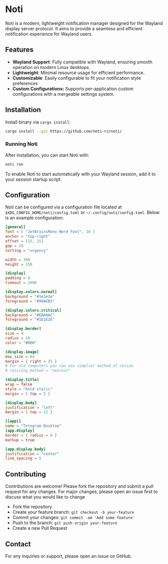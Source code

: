 # Noti

Noti is a modern, lightweight notification manager designed for the Wayland display server protocol. It aims to provide a seamless and efficient notification experience for Wayland users.

## Features

- **Wayland Support**: Fully compatible with Wayland, ensuring smooth operation on modern Linux desktops.
- **Lightweight**: Minimal resource usage for efficient performance.
- **Customizable**: Easily configurable to fit your notification style preferences
- **Custom Configurations:** Supports per-application custom configurations with a mergeable settings system.

## Installation

Install binary via `cargo install`:

```bash
cargo install --git https://github.com/noti-rs/noti/
```

### Running Noti

After installation, you can start Noti with:

```bash
noti run
```

To enable Noti to start automatically with your Wayland session, add it to your session startup script.

## Configuration

Noti can be configured via a configuration file located at `$XDG_CONFIG_HOME/noti/config.toml` or `~/.config/noti/config.toml`. Below is an example configuration:

```toml
[general]
font = [ "JetBrainsMono Nerd Font", 16 ]
anchor = "top-right"
offset = [15, 15]
gap = 10
sorting = "urgency"

width = 300
height = 150

[display]
padding = 8
timeout = 2000

[display.colors.normal]
background = "#1e1e2e"
foreground = "#99AEB3"

[display.colors.critical]
background = "#EBA0AC"
foreground = "#1E1E2E"

[display.border]
size = 4
radius = 10
color = "#000"

[display.image]
max_size = 64
margin = { right = 25 }
# For old computers you can use simplier method of resize
# resizing_method = "nearest"

[display.title]
wrap = false
style = "bold italic"
margin = { top = 5 }

[display.body]
justification = "left"
margin = { top = 12 }

[[app]]
name = "Telegram Desktop"
[app.display]
border = { radius = 8 }
markup = true

[app.display.body]
justification = "center"
line_spacing = 5
```

## Contributing

Contributions are welcome! Please fork the repository and submit a pull request for any changes. For major changes, please open an issue first to discuss what you would like to change

- Fork the repository
- Create your feature branch: `git checkout -b your-feature`
- Commit your changes: `git commit -am 'Add some feature'`
- Push to the branch: `git push origin your-feature`
- Create a new Pull Request

## Contact

For any inquiries or support, please open an issue on GitHub.
